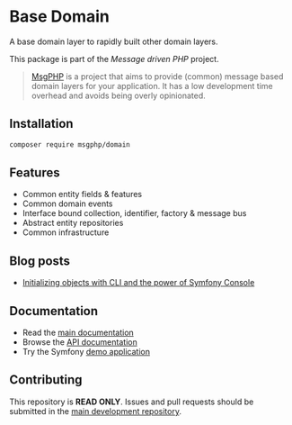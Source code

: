 # Base Domain

A base domain layer to rapidly built other domain layers.

This package is part of the _Message driven PHP_ project.

> [MsgPHP](https://msgphp.github.io/) is a project that aims to provide (common) message based domain layers for your application. It has a low development time overhead and avoids being overly opinionated.

## Installation

```bash
composer require msgphp/domain
```

## Features

- Common entity fields & features
- Common domain events
- Interface bound collection, identifier, factory & message bus
- Abstract entity repositories
- Common infrastructure

## Blog posts

- [Initializing objects with CLI and the power of Symfony Console](https://medium.com/@ro0NL/initializing-objects-with-cli-and-the-power-of-symfony-console-2a008d5611f)

## Documentation

- Read the [main documentation](https://msgphp.github.io/docs/)
- Browse the [API documentation](https://msgphp.github.io/api/MsgPhp/Domain.html)
- Try the Symfony [demo application](https://github.com/msgphp/symfony-demo-app)

## Contributing

This repository is **READ ONLY**. Issues and pull requests should be submitted in the [main development repository](https://github.com/msgphp/msgphp).
